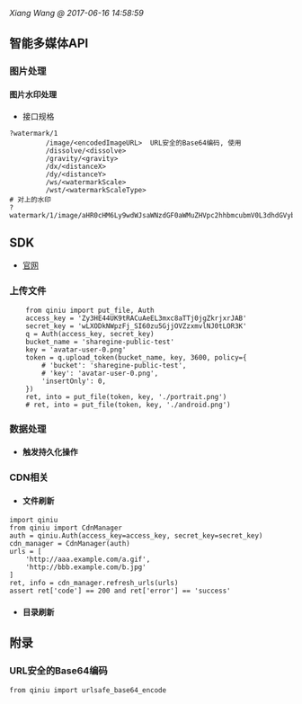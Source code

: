 *Xiang Wang @ 2017-06-16 14:58:59*


## 智能多媒体API
### 图片处理
#### 图片水印处理
* 接口规格
```
?watermark/1
         /image/<encodedImageURL>  URL安全的Base64编码, 使用
         /dissolve/<dissolve>
         /gravity/<gravity>
         /dx/<distanceX>
         /dy/<distanceY>
         /ws/<watermarkScale>
         /wst/<watermarkScaleType>
# 对上的水印
?watermark/1/image/aHR0cHM6Ly9wdWJsaWNzdGF0aWMuZHVpc2hhbmcubmV0L3dhdGVybWFya19zbWFsbC5wbmc=/dissolve/70/
```


## SDK
* [官网](https://developer.qiniu.com/kodo/sdk/1242/python#1)

### 上传文件
```
    from qiniu import put_file, Auth
    access_key = 'Zy3HE44UK9tRACuAeEL3mxc8aTTj0jgZkrjxrJAB'
    secret_key = 'wLXODkNWpzFj_SI60zu5GjjOVZzxmvlNJ0tLOR3K'
    q = Auth(access_key, secret_key)
    bucket_name = 'sharegine-public-test'
    key = 'avatar-user-0.png'
    token = q.upload_token(bucket_name, key, 3600, policy={
        # 'bucket': 'sharegine-public-test',
        # 'key': 'avatar-user-0.png',
        'insertOnly': 0,
    })
    ret, into = put_file(token, key, './portrait.png')
    # ret, into = put_file(token, key, './android.png')
```

### 数据处理

* #### 触发持久化操作

### CDN相关
* #### 文件刷新
```
import qiniu
from qiniu import CdnManager
auth = qiniu.Auth(access_key=access_key, secret_key=secret_key)
cdn_manager = CdnManager(auth)
urls = [
    'http://aaa.example.com/a.gif',
    'http://bbb.example.com/b.jpg'
]
ret, info = cdn_manager.refresh_urls(urls)
assert ret['code'] == 200 and ret['error'] == 'success'
```

* #### 目录刷新


## 附录
### URL安全的Base64编码
```
from qiniu import urlsafe_base64_encode
```
